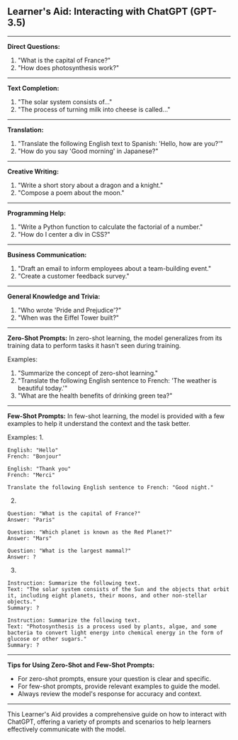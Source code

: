 ## Learner's Aid: Interacting with ChatGPT (GPT-3.5)

---

**Direct Questions:**
1. "What is the capital of France?"
2. "How does photosynthesis work?"

---

**Text Completion:**
1. "The solar system consists of..."
2. "The process of turning milk into cheese is called..."

---

**Translation:**
1. "Translate the following English text to Spanish: 'Hello, how are you?'"
2. "How do you say 'Good morning' in Japanese?"

---

**Creative Writing:**
1. "Write a short story about a dragon and a knight."
2. "Compose a poem about the moon."

---

**Programming Help:**
1. "Write a Python function to calculate the factorial of a number."
2. "How do I center a div in CSS?"

---

**Business Communication:**
1. "Draft an email to inform employees about a team-building event."
2. "Create a customer feedback survey."

---

**General Knowledge and Trivia:**
1. "Who wrote 'Pride and Prejudice'?"
2. "When was the Eiffel Tower built?"

---

**Zero-Shot Prompts:**
In zero-shot learning, the model generalizes from its training data to perform tasks it hasn't seen during training.

Examples:
1. "Summarize the concept of zero-shot learning."
2. "Translate the following English sentence to French: 'The weather is beautiful today.'"
3. "What are the health benefits of drinking green tea?"

---

**Few-Shot Prompts:**
In few-shot learning, the model is provided with a few examples to help it understand the context and the task better.

Examples:
1. 
```
English: "Hello"
French: "Bonjour"

English: "Thank you"
French: "Merci"

Translate the following English sentence to French: "Good night."
```

2. 
```
Question: "What is the capital of France?"
Answer: "Paris"

Question: "Which planet is known as the Red Planet?"
Answer: "Mars"

Question: "What is the largest mammal?"
Answer: ?
```

3. 
```
Instruction: Summarize the following text.
Text: "The solar system consists of the Sun and the objects that orbit it, including eight planets, their moons, and other non-stellar objects."
Summary: ?

Instruction: Summarize the following text.
Text: "Photosynthesis is a process used by plants, algae, and some bacteria to convert light energy into chemical energy in the form of glucose or other sugars."
Summary: ?
```

---

**Tips for Using Zero-Shot and Few-Shot Prompts:**
- For zero-shot prompts, ensure your question is clear and specific.
- For few-shot prompts, provide relevant examples to guide the model.
- Always review the model's response for accuracy and context.

---

This Learner's Aid provides a comprehensive guide on how to interact with ChatGPT, offering a variety of prompts and scenarios to help learners effectively communicate with the model.